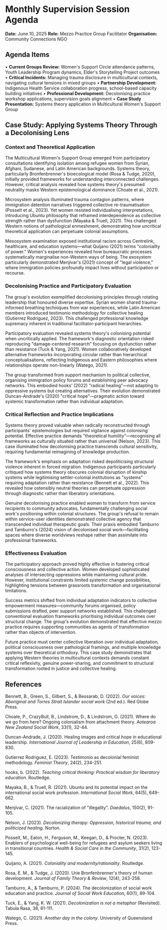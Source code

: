 # Monthly Supervision Session Agenda

**Date:** June 10, 2025
**Role:** Mezzo Practice Group Facilitator
**Organisation:** Community Connections NGO

## Agenda Items

• **Current Groups Review:** Women's Support Circle attendance patterns, Youth Leadership Program dynamics, Elder's Storytelling Project outcomes
• **Critical Incidents:** Managing trauma disclosure in multicultural contexts, navigating cultural tensions in mixed groups
• **Partnership Development:** Indigenous Health Service collaboration progress, school-based capacity building initiatives
• **Professional Development:** Decolonising practice workshop applications, supervision goals alignment
• **Case Study Presentation:** Systems theory application in Multicultural Women's Support Group

## Case Study: Applying Systems Theory Through a Decolonising Lens

### Context and Theoretical Application

The Multicultural Women's Support Group emerged from participatory consultations identifying isolation among refugee women from Syrian, Afghani, Sudanese, and Latin American backgrounds. Systems theory, particularly Bronfenbrenner's bioecological model (Rosa & Tudge, 2020), initially provided frameworks for understanding interconnected challenges. However, critical analysis revealed how systems theory's presumed neutrality masks Western epistemological dominance (Choate et al., 2021).

Microsystem analysis illuminated trauma contagion patterns, where immigration detention narratives triggered collective re-traumatisation (Posselt et al., 2023). Yet women resisted individualising interpretations, introducing Ubuntu philosophy that reframed interdependence as collective strength rather than dysfunction (Mayaka & Truell, 2021). This challenged Western notions of pathological enmeshment, demonstrating how uncritical theoretical application can perpetuate colonial assumptions.

Mesosystem examination exposed institutional racism across Centrelink, healthcare, and education systems—what Quijano (2021) terms "coloniality of power." Women's experiences revealed how bureaucratic processes systematically marginalise non-Western ways of being. The exosystem particularly demonstrated Menjívar's (2021) concept of "legal violence," where immigration policies profoundly impact lives without participation or recourse.

### Decolonising Practice and Participatory Evaluation

The group's evolution exemplified decolonising principles through rotating leadership that honoured diverse expertise. Syrian women shared trauma-informed breathing techniques from war experiences, while Latin American members introduced testimonio methodology for collective healing (Gutierrez Rodriguez, 2023). This challenged professional knowledge supremacy inherent in traditional facilitator-participant hierarchies.

Participatory evaluation revealed systems theory's colonising potential when uncritically applied. The framework's diagnostic orientation risked reproducing "damage-centered research" focusing on dysfunction rather than resistance (Tuck & Yang, 2021). Women collaboratively developed alternative frameworks incorporating circular rather than hierarchical conceptualisations, reflecting Indigenous and Eastern philosophies where relationships operate non-linearly (Watego, 2021).

The group transformed from support mechanism to political collective, organising immigration policy forums and establishing peer advocacy networks. This embodied hooks' (2022) "radical healing"—not adapting to oppressive systems but creating alternatives. Their evolution demonstrated Duncan-Andrade's (2020) "critical hope"—pragmatic action toward systemic transformation rather than individual adaptation.

### Critical Reflection and Practice Implications

Systems theory proved valuable when radically reconstructed through participants' epistemologies but required vigilance against colonising potential. Effective practice demands "theoretical humility"—recognising all frameworks as culturally situated rather than universal (Nelson, 2023). This case illuminated how decolonising practice transcends cultural sensitivity, requiring fundamental reimagining of knowledge production.

The framework's emphasis on adaptation risked depoliticising structural violence inherent in forced migration. Indigenous participants particularly critiqued how systems theory obscures colonial disruption of kinship systems while legitimising settler-colonial institutions as "systems" requiring adaptation rather than resistance (Bennett et al., 2022). This revealed how ostensibly neutral theories can perpetuate oppression through diagnostic rather than liberatory orientations.

Genuine decolonising practice enabled women to transform from service recipients to community advocates, fundamentally challenging social work's positioning within colonial structures. The group's refusal to remain within service-user identities demonstrated collective agency that transcended individual therapeutic goals. Their praxis embodied Tamburro and Tamburro's (2024) vision of decolonised social work—facilitating spaces where diverse worldviews reshape rather than assimilate into professional frameworks.

### Effectiveness Evaluation

The participatory approach proved highly effective in fostering critical consciousness and collective action. Women developed sophisticated analyses of intersecting oppressions while maintaining cultural pride. However, institutional constraints limited systemic change possibilities, highlighting tensions between grassroots transformation and organisational limitations.

Success metrics shifted from individual adaptation indicators to collective empowerment measures—community forums organised, policy submissions drafted, peer support networks established. This challenged conventional evaluation frameworks prioritising individual outcomes over structural change. The group's evolution demonstrated that effective mezzo practice requires supporting communities as agents of transformation rather than objects of intervention.

Future practice must center collective liberation over individual adaptation, political consciousness over pathological framings, and multiple knowledge systems over theoretical orthodoxy. This case study demonstrates that applying Western theories in multicultural contexts demands constant critical reflexivity, genuine power-sharing, and commitment to structural transformation rooted in justice and collective healing.

## References

Bennett, B., Green, S., Gilbert, S., & Bessarab, D. (2022). *Our voices: Aboriginal and Torres Strait Islander social work* (2nd ed.). Red Globe Press.

Choate, P., CrazyBull, B., Lindstrom, D., & Lindstrom, G. (2021). Where do we go from here? Ongoing colonialism from attachment theory. *Aotearoa New Zealand Social Work*, 33(1), 32-44.

Duncan-Andrade, J. (2020). Healing images and critical hope in educational leadership. *International Journal of Leadership in Education*, 25(6), 809-830.

Gutierrez Rodriguez, E. (2023). Testimonio as decolonial feminist methodology. *Feminist Theory*, 24(2), 234-251.

hooks, b. (2022). *Teaching critical thinking: Practical wisdom for liberatory education*. Routledge.

Mayaka, B., & Truell, R. (2021). Ubuntu and its potential impact on the international social work profession. *International Social Work*, 64(5), 649-662.

Menjívar, C. (2021). The racialization of "illegality". *Daedalus*, 150(2), 91-105.

Nelson, J. (2023). *Decolonizing therapy: Oppression, historical trauma, and politicized healing*. Norton.

Posselt, M., Eaton, H., Ferguson, M., Keegan, D., & Procter, N. (2023). Enablers of psychological well-being for refugees and asylum seekers living in transitional countries. *Health & Social Care in the Community*, 31(2), 123-145.

Quijano, A. (2021). *Coloniality and modernity/rationality*. Routledge.

Rosa, E. M., & Tudge, J. (2020). Urie Bronfenbrenner's theory of human development. *Journal of Family Theory & Review*, 12(4), 243-258.

Tamburro, A., & Tamburro, P. (2024). The decolonization of social work education and practice. *Journal of Social Work Education*, 60(1), 89-104.

Tuck, E., & Yang, K. W. (2021). *Decolonization is not a metaphor* (Revisited). Tabula Rasa, 38, 61-111.

Watego, C. (2021). *Another day in the colony*. University of Queensland Press.